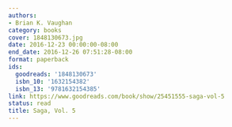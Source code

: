 ```yaml
---
authors:
- Brian K. Vaughan
category: books
cover: 1848130673.jpg
date: 2016-12-23 00:00:00-08:00
end_date: 2016-12-26 07:51:28-08:00
format: paperback
ids:
  goodreads: '1848130673'
  isbn_10: '1632154382'
  isbn_13: '9781632154385'
link: https://www.goodreads.com/book/show/25451555-saga-vol-5
status: read
title: Saga, Vol. 5
---
```

